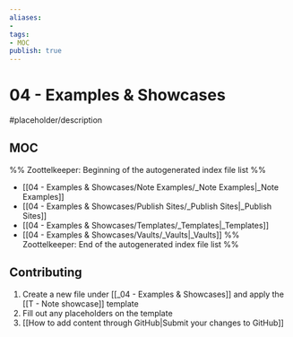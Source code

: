 ```yaml
---
aliases:
- 
tags: 
- MOC
publish: true
---
```


# 04 - Examples & Showcases

#placeholder/description 

## MOC

%% Zoottelkeeper: Beginning of the autogenerated index file list  %%
-  [[04 - Examples & Showcases/Note Examples/_Note Examples|_Note Examples]]
-  [[04 - Examples & Showcases/Publish Sites/_Publish Sites|_Publish Sites]]
-  [[04 - Examples & Showcases/Templates/_Templates|_Templates]]
-  [[04 - Examples & Showcases/Vaults/_Vaults|_Vaults]]
%% Zoottelkeeper: End of the autogenerated index file list  %%

## Contributing

1. Create a new file under [[_04 - Examples & Showcases]] and apply the [[T - Note showcase]] template
2. Fill out any placeholders on the template
3. [[How to add content through GitHub|Submit your changes to GitHub]]